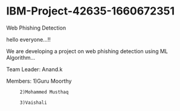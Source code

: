 # IBM-Project-42635-1660672351
Web Phishing Detection

hello everyone...!!

We are developing a project on web phishing detection using ML Algorithm...

Team Leader: Anand.k

Members: 1)Guru Moorthy
         
         2)Mohammed Musthaq
         
         3)Vaishali
